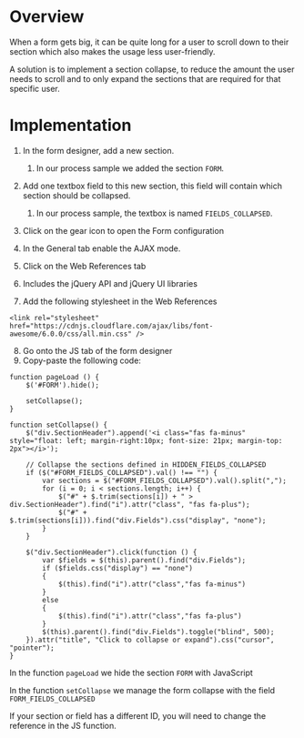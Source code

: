 # Overview
When a form gets big, it can be quite long for a user to scroll down to their section which also makes the usage less user-friendly.

A solution is to implement a section collapse, to reduce the amount the user needs to scroll and to only expand the sections that are required for that specific user.

# Implementation

1. In the form designer, add a new section.
    1. In our process sample we added the section `FORM`.

2. Add one textbox field to this new section, this field will contain which section should be collapsed.
    1. In our process sample, the textbox is named `FIELDS_COLLAPSED`.

3. Click on the gear icon to open the Form configuration

4. In the General tab enable the AJAX mode.

5. Click on the Web References tab

6. Includes the jQuery API and jQuery UI libraries

7. Add the following stylesheet in the Web References
```
<link rel="stylesheet" href="https://cdnjs.cloudflare.com/ajax/libs/font-awesome/6.0.0/css/all.min.css" />
```

8. Go onto the JS tab of the form designer
9. Copy-paste the following code:

```    
function pageLoad () {
    $('#FORM').hide();
    
    setCollapse();
}

function setCollapse() {
    $("div.SectionHeader").append('<i class="fas fa-minus" style="float: left; margin-right:10px; font-size: 21px; margin-top: 2px"></i>');
    
    // Collapse the sections defined in HIDDEN_FIELDS_COLLAPSED
    if ($("#FORM_FIELDS_COLLAPSED").val() !== "") {
        var sections = $("#FORM_FIELDS_COLLAPSED").val().split(",");
        for (i = 0; i < sections.length; i++) {
            $("#" + $.trim(sections[i]) + " > div.SectionHeader").find("i").attr("class", "fas fa-plus");
            $("#" + $.trim(sections[i])).find("div.Fields").css("display", "none");
        }
    }

    $("div.SectionHeader").click(function () {
        var $fields = $(this).parent().find("div.Fields");
        if ($fields.css("display") == "none")
        {
            $(this).find("i").attr("class","fas fa-minus")
        }
        else
        {
            $(this).find("i").attr("class","fas fa-plus")
        }
        $(this).parent().find("div.Fields").toggle("blind", 500);
    }).attr("title", "Click to collapse or expand").css("cursor", "pointer");
}
```

In the function `pageLoad` we hide the section `FORM` with JavaScript

In the function `setCollapse` we manage the form collapse with the field `FORM_FIELDS_COLLAPSED`

If your section or field has a different ID, you will need to change the reference in the JS function.